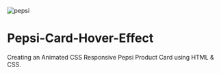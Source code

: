 ![pepsi](https://github.com/creatoraashu/Pepsi-Card-Hover-Effect/assets/130897584/01b5cf0c-5664-43b9-9e6e-3bee5c103155)
# Pepsi-Card-Hover-Effect
Creating an Animated CSS Responsive Pepsi Product Card using HTML &amp; CSS.
